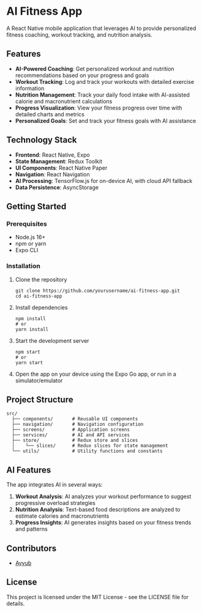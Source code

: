 # AI Fitness App

A React Native mobile application that leverages AI to provide personalized fitness coaching, workout tracking, and nutrition analysis.

## Features

- **AI-Powered Coaching**: Get personalized workout and nutrition recommendations based on your progress and goals
- **Workout Tracking**: Log and track your workouts with detailed exercise information
- **Nutrition Management**: Track your daily food intake with AI-assisted calorie and macronutrient calculations
- **Progress Visualization**: View your fitness progress over time with detailed charts and metrics
- **Personalized Goals**: Set and track your fitness goals with AI assistance

## Technology Stack

- **Frontend**: React Native, Expo
- **State Management**: Redux Toolkit
- **UI Components**: React Native Paper
- **Navigation**: React Navigation
- **AI Processing**: TensorFlow.js for on-device AI, with cloud API fallback
- **Data Persistence**: AsyncStorage

## Getting Started

### Prerequisites

- Node.js 16+
- npm or yarn
- Expo CLI

### Installation

1. Clone the repository
   ```
   git clone https://github.com/yourusername/ai-fitness-app.git
   cd ai-fitness-app
   ```

2. Install dependencies
   ```
   npm install
   # or
   yarn install
   ```

3. Start the development server
   ```
   npm start
   # or
   yarn start
   ```

4. Open the app on your device using the Expo Go app, or run in a simulator/emulator

## Project Structure

```
src/
  ├── components/       # Reusable UI components
  ├── navigation/       # Navigation configuration
  ├── screens/          # Application screens
  ├── services/         # AI and API services
  ├── store/            # Redux store and slices
  │    └── slices/      # Redux slices for state management
  └── utils/            # Utility functions and constants
```

## AI Features

The app integrates AI in several ways:

1. **Workout Analysis**: AI analyzes your workout performance to suggest progressive overload strategies
2. **Nutrition Analysis**: Text-based food descriptions are analyzed to estimate calories and macronutrients
3. **Progress Insights**: AI generates insights based on your fitness trends and patterns

## Contributors

- [Ayyub](https://github.com/AB7-cpu)

## License

This project is licensed under the MIT License - see the LICENSE file for details. 